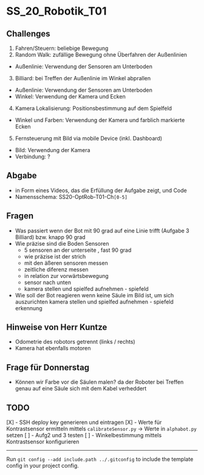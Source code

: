 # SS_20_Robotik_T01

## Challenges

1. Fahren/Steuern: beliebige Bewegung
2. Random Walk: zufällige Bewegung ohne Überfahren der Außenlinien
  * Außenlinie: Verwendung der Sensoren am Unterboden
3. Billiard: bei Treffen der Außenlinie im Winkel abprallen
  * Außenlinie: Verwendung der Sensoren am Unterboden
  * Winkel: Verwendung der Kamera und Ecken
4. Kamera Lokalisierung: Positionsbestimmung auf dem Spielfeld
  * Winkel und Farben: Verwendung der Kamera und farblich markierte Ecken
5. Fernsteuerung mit Bild via mobile Device (inkl. Dashboard)
  * Bild: Verwendung der Kamera
  * Verbindung: ?

## Abgabe

- in Form eines Videos, das die Erfüllung der Aufgabe zeigt, und Code
- Namensschema: SS20-OptRob-T01-Ch`[0-5]`

## Fragen

- Was passiert wenn der Bot mit 90 grad auf eine Linie trifft (Aufgabe 3 Billiard) bzw. knapp 90 grad
- Wie präzise sind die Boden Sensoren
  - 5 sensoren an der unterseite , fast 90 grad
  - wie präzise ist der strich
  - mit den äßeren sensoren messen
  - zeitliche diferenz messen
  - in relation zur vorwärtsbewegung
  - sensor nach unten
  - kamera stellen und spielfed aufnehmen - spiefeld
- Wie soll der Bot reagieren wenn keine Säule im Bild ist, um sich auszurichten
  kamera stellen und spielfed aufnehmen - spiefeld erkennung

## Hinweise von Herr Kuntze

- Odometrie des robotors getrennt (links / rechts)
- Kamera hat ebenfalls motoren

## Frage für Donnerstag
 - Können wir Farbe vor die Säulen malen? da der Roboter bei Treffen genau auf eine Säule sich mit dem Kabel verheddert
  

## TODO

[X] - SSH deploy key generieren und eintragen
[X] - Werte für Kontrastsensor ermitteln mittels `calibrateSensor.py` -> Werte in `alphabot.py` setzen
[ ] - Aufg2 und 3 testen
[ ] - Winkelbestimmung mittels Kontrastsensor konfigurieren

---

Run `git config --add include.path ../.gitconfig` to include the template config in your project config.
